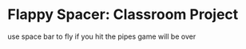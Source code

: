 # Flappy Spacer: Classroom Project
use space bar to fly 
if you hit the pipes game will be over




